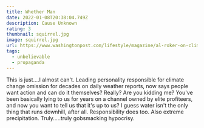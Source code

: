 ```yaml
---
title: Whether Man
date: 2022-01-08T20:38:04.749Z
description: Cause Unknown
rating: 3
thumbnail: squirrel.jpg
image: squirrel.jpg
url: https://www.washingtonpost.com/lifestyle/magazine/al-roker-on-climate-change-i-think-people-want-action-and-they-are-taking-it-into-their-own-hands/2021/12/20/8cce9b44-53c4-11ec-8769-2f4ecdf7a2ad_story.html
tags:
  - unbelievable
  - propaganda
---
```

This is just....I almost can't.  Leading personality responsible for climate change omission for decades on daily weather reports, now says people want action and can do it themselves?  Really?  Are you kidding me?  You've been basically lying to us for years on a channel owned by elite profiteers, and now you want to tell us that it's up to us?  I guess water isn't the only thing that runs downhill, after all.  Responsibility does too.  Also extreme precipitation.  Truly.....truly gobsmacking hypocrisy.